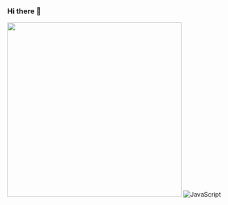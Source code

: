 ###  Hi there 👋
<img style="width: 400px" src="https://i.pinimg.com/originals/cd/59/d6/cd59d626dc86397fe45080e6e9c7027d.gif"/>
<img src="https://itproger.com/paid_courses/img/javascript_anim.gif" alt="JavaScript">
<!--
**AkmaljonYusupov/AkmaljonYusupov** is a ✨ _special_ ✨ repository because its `README.md` (this file) appears on your GitHub profile.

Here are some ideas to get you started:

- 🔭 I’m currently working on ...
- 🌱 I’m currently learning ...
- 👯 I’m looking to collaborate on ...
- 🤔 I’m looking for help with ...
- 💬 Ask me about ...
- 📫 How to reach me: ...
- 😄 Pronouns: ...
- ⚡ Fun fact: ...
-->
